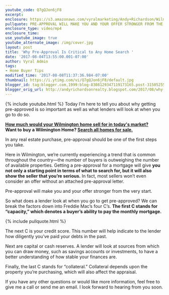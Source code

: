 ```yaml
---
youtube_code: Q7gQJon6jF8
excerpt:
enclosure: https://s3.amazonaws.com/vyralmarketing/Andy+Richardson/Wilmington+Real+Estate+Agent-+Never+skip+this+step+of+your+home+search.mp4
pullquote: PRE-APPROVAL WILL MAKE YOU AND YOUR OFFER STRONGER FROM THE VERY START.
enclosure_type: video/mp4
enclosure_time:
use_youtube_image: true
youtube_alternate_image: /img/cover.jpg
layout: post
title: 'Why Pre-Approval Is Critical to Any Home Search '
date: '2017-08-04T13:55:00.001-07:00'
author: Vyral Admin
tags:
- Home Buyer Tips
modified_time: '2017-08-08T11:37:36.984-07:00'
thumbnail: https://i.ytimg.com/vi/Q7gQJon6jF8/default.jpg
blogger_id: tag:blogger.com,1999:blog-8308129347119173165.post-315052553903860643
blogger_orig_url: http://andyrichardsonrealty.blogspot.com/2017/08/why-pre-approval-is-critical-to-any.html
---
```

{% include youtube.html %}
Today I’m here to tell you about why getting pre-approved is so important as well as what lenders will look at when you go to do so.

<div class="post-cta">
<strong><a href="http://www.searchwilmingtonhomevalues.com/" target="_blank">How much would your Wilmington home sell for in today's market?</a></strong>
<br>
<strong>Want to buy a Wilmington Home? <a href="http://www.searchwilmingtonhomesforsale.com/" target="_blank">Search all homes for sale.</a></strong>
</div>

In any real estate purchase, pre-approval should be one of the first steps you take.

Here in Wilmington, we’re currently experiencing a trend that is common throughout the country—the number of buyers is outweighing the number of available properties. Getting a pre-approval for a mortgage will give **you not only a starting point in terms of what to search for, but it will also show the seller that you’re serious.** In fact, most sellers won’t even consider an offer without an attached pre-approval letter.

Pre-approval will make you and your offer stronger from the very start.

So what does a lender look at when you go to get pre-approved? We can break the factors down into Freddie Mac’s four C’s. **The first C stands for “capacity,” which denotes a buyer’s ability to pay the monthly mortgage.**

{% include pullquote.html %}

The next C is your credit score. This number will help indicate to the lender how diligently you’ve paid your debts in the past.

Next are capital or cash reserves. A lender will look at sources from which you can draw money, such as savings accounts or investments, to have a better understanding of how stable your finances are.

Finally, the last C stands for “collateral.” Collateral depends upon the property you’re purchasing, which will also affect the appraisal.

If you have any other questions or would like more information, feel free to give me a call or send me an email. I look forward to hearing from you soon.
